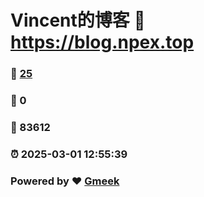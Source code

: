 # Vincent的博客 :link: https://blog.npex.top 
### :page_facing_up: [25](https://blog.npex.top/tag.html) 
### :speech_balloon: 0 
### :hibiscus: 83612 
### :alarm_clock: 2025-03-01 12:55:39 
### Powered by :heart: [Gmeek](https://github.com/Meekdai/Gmeek)
